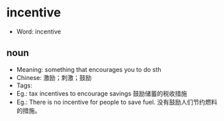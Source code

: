 # incentive

- Word: incentive

## noun

- Meaning: something that encourages you to do sth
- Chinese: 激励；刺激；鼓励
- Tags: 
- Eg.: tax incentives to encourage savings 鼓励储蓄的税收措施
- Eg.: There is no incentive for people to save fuel. 没有鼓励人们节约燃料的措施。

